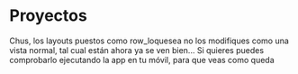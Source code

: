 # Proyectos

Chus, los layouts puestos como row_loquesea no los modifiques como una vista normal, tal cual están ahora ya se ven bien...
Si quieres puedes comprobarlo ejecutando la app en tu móvil, para que veas como queda
